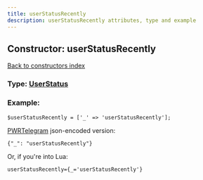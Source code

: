 ```yaml
---
title: userStatusRecently
description: userStatusRecently attributes, type and example
---
```

## Constructor: userStatusRecently  
[Back to constructors index](index.md)






### Type: [UserStatus](../types/UserStatus.md)


### Example:

```
$userStatusRecently = ['_' => 'userStatusRecently'];
```  

[PWRTelegram](https://pwrtelegram.xyz) json-encoded version:

```
{"_": "userStatusRecently"}
```


Or, if you're into Lua:  


```
userStatusRecently={_='userStatusRecently'}

```


